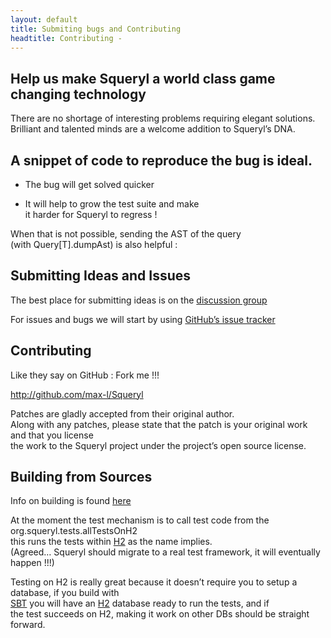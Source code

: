 ```yaml
---
layout: default
title: Submiting bugs and Contributing
headtitle: Contributing - 
---
```


Help us make Squeryl a world class game changing technology
-----------------------------------------------------------

There are no shortage of interesting problems requiring elegant
solutions. Brilliant and talented minds are a welcome addition to
Squeryl’s DNA.

A snippet of code to reproduce the bug is ideal.
------------------------------------------------

-   The bug will get solved quicker

<!-- -->

-   It will help to grow the test suite and make  
    it harder for Squeryl to regress !

When that is not possible, sending the AST of the query  
(with Query\[T\].dumpAst) is also helpful :

<script type="syntaxhighlighter" class="brush: scala">
<![CDATA[
val q =
  from(artists, songs)((a,s) =>
    where(a.id === s.artistId)
    groupBy(a.id)
    compute(count))

println(q.dumpAst)
]]>
</script>

Submitting Ideas and Issues
---------------------------

The best place for submitting ideas is on the [discussion
group](http://groups.google.com/group/squeryl)

For issues and bugs we will start by using [GitHub’s issue
tracker](http://github.com/max-l/Squeryl/issues)

Contributing
------------

Like they say on GitHub : Fork me !!!

<http://github.com/max-l/Squeryl>

Patches are gladly accepted from their original author.  
Along with any patches, please state that the patch is your original
work and that you license  
the work to the Squeryl project under the project’s open source license.

Building from Sources
---------------------

Info on building is found
[here](http://github.com/max-l/Squeryl/blob/master/readme.txt)

At the moment the test mechanism is to call test code from the
org.squeryl.tests.allTestsOnH2  
this runs the tests within [H2](http://www.h2database.com/) as the name
implies.  
(Agreed… Squeryl should migrate to a real test framework, it will
eventually happen !!!)

Testing on H2 is really great because it doesn’t require you to setup a
database, if you build with  
[SBT](https://github.com/sbt/sbt) you will have an
[H2](http://www.h2database.com/) database ready to run the tests, and
if  
the test succeeds on H2, making it work on other DBs should be straight
forward.
